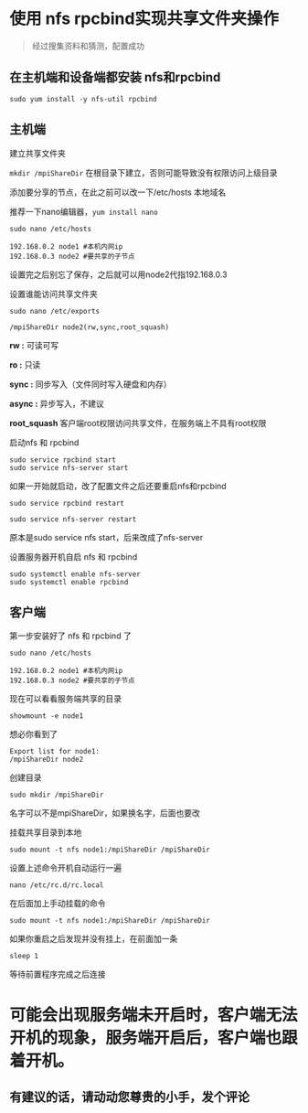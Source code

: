 # 使用 nfs rpcbind实现共享文件夹操作
> 经过搜集资料和猜测，配置成功
## 在主机端和设备端都安装 nfs和rpcbind
`sudo yum install -y nfs-util rpcbind`

## 主机端
建立共享文件夹

`mkdir /mpiShareDir` 在根目录下建立，否则可能导致没有权限访问上级目录

添加要分享的节点，在此之前可以改一下/etc/hosts 本地域名

推荐一下nano编辑器，`yum install nano`

`sudo nano /etc/hosts`
```
192.168.0.2 node1 #本机内网ip
192.168.0.3 node2 #要共享的子节点
```
设置完之后别忘了保存，之后就可以用node2代指192.168.0.3

设置谁能访问共享文件夹

`sudo nano /etc/exports`
```
/mpiShareDir node2(rw,sync,root_squash)
```
**rw :** 可读可写

**ro :** 只读

**sync :** 同步写入（文件同时写入硬盘和内存）

**async :** 异步写入，不建议

**root_squash** 客户端root权限访问共享文件，在服务端上不具有root权限


启动nfs 和 rpcbind
```
sudo service rpcbind start
sudo service nfs-server start 
```
如果一开始就启动，改了配置文件之后还要重启nfs和rpcbind

`sudo service rpcbind restart`

`sudo service nfs-server restart`

原本是sudo service nfs start，后来改成了nfs-server

设置服务器开机自启 nfs 和 rpcbind
```
sudo systemctl enable nfs-server
sudo systemctl enable rpcbind
```

## 客户端
第一步安装好了 nfs 和 rpcbind 了

`sudo nano /etc/hosts`
```
192.168.0.2 node1 #本机内网ip
192.168.0.3 node2 #要共享的子节点
```

现在可以看看服务端共享的目录

`showmount -e node1`

想必你看到了
```
Export list for node1:
/mpiShareDir node2
```

创建目录

`sudo mkdir /mpiShareDir`

名字可以不是mpiShareDir，如果换名字，后面也要改

挂载共享目录到本地

`sudo mount -t nfs node1:/mpiShareDir /mpiShareDir`

设置上述命令开机自动运行一遍

`nano /etc/rc.d/rc.local`

在后面加上手动挂载的命令

`sudo mount -t nfs node1:/mpiShareDir /mpiShareDir`

如果你重启之后发现并没有挂上，在前面加一条

`sleep 1`

等待前置程序完成之后连接

# 可能会出现服务端未开启时，客户端无法开机的现象，服务端开启后，客户端也跟着开机。

## 有建议的话，请动动您尊贵的小手，发个评论
